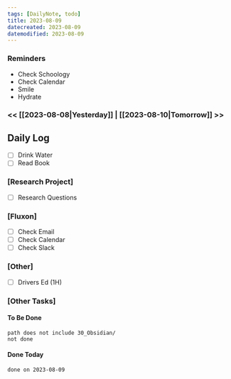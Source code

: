 ```yaml
---
tags: [DailyNote, todo]
title: 2023-08-09
datecreated: 2023-08-09
datemodified: 2023-08-09
---
```


### Reminders
- Check Schoology
- Check Calendar
- Smile
- Hydrate

### << [[2023-08-08|Yesterday]] | [[2023-08-10|Tomorrow]] >>

## Daily Log

- [ ] Drink Water
- [ ] Read Book

### [Research Project]

 - [ ] Research Questions

### [Fluxon]

- [ ] Check Email
- [ ] Check Calendar
- [ ] Check Slack

### [Other]

- [ ] Drivers Ed (1H)

### [Other Tasks]

#### To Be Done

```tasks
path does not include 30_Obsidian/
not done
```

#### Done Today

```tasks
done on 2023-08-09
```